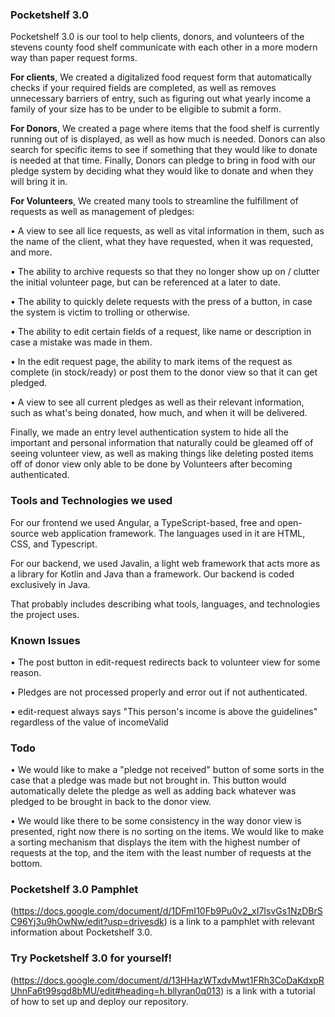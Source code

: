 ### Pocketshelf 3.0
Pocketshelf 3.0 is our tool to help clients, donors, and volunteers of the stevens county food shelf communicate with each other in a more modern way than paper request forms. 

**For clients**, We created a digitalized food request form that automatically checks if your required fields are completed, as well as removes unnecessary barriers of entry, such as figuring out what yearly income a family of your size has to be under to be eligible to submit a form. 

**For Donors**, We created a page where items that the food shelf is currently running out of is displayed, as well as how much is needed. Donors can also search for specific items to see if something that they would like to donate is needed at that time. Finally, Donors can pledge to bring in food with our pledge system by deciding what they would like to donate and when they will bring it in. 

**For Volunteers**, We created many tools to streamline the fulfillment of requests as well as management of pledges:

• A view to see all lice requests, as well as vital information in them, such as the name of the client, what they have requested, when it was requested, and more. 

• The ability to archive requests so that they no longer show up on / clutter  the initial volunteer page, but can be referenced at a later to date. 

• The ability to quickly delete requests with the press of a button, in case the system is victim to trolling or otherwise.

• The ability to edit certain fields of a request, like name or description in case a mistake was made in them.

• In the edit request page, the ability to mark items of the request as complete (in stock/ready) or post them to the donor view so that it can get pledged.

• A view to see all current pledges as well as their relevant information, such as what's being donated, how much, and when it will be delivered. 

Finally, we made an entry level authentication system to hide all the important and personal information that naturally could be gleamed off of seeing volunteer view, as well as making things like deleting posted items off of donor view only able to be done by Volunteers after becoming authenticated.


### Tools and Technologies we used 

For our frontend we used Angular, a TypeScript-based, free and open-source web application framework. The languages used in it are HTML, CSS, and Typescript. 

For our backend, we used Javalin, a light web framework that acts more as a library for Kotlin and Java than a framework. Our backend is coded exclusively in Java.


That probably includes describing what tools, languages, and technologies the project uses. 

### Known Issues
• The post button in edit-request redirects back to volunteer view for some reason.

• Pledges are not processed properly and error out if not authenticated.

• edit-request always says "This person's income is above the guidelines" regardless of the value of incomeValid

### Todo
• We would like to make a "pledge not received" button of some sorts in the case that a pledge was made but not brought in. This button would automatically delete the pledge as well as adding back whatever was pledged to be brought in back to the donor view.

• We would like there to be some consistency in the way donor view is presented, right now there is no sorting on the items. We would like to make a sorting mechanism that displays the item with the highest number of requests at the top, and the item with the least number of requests at the bottom. 

### Pocketshelf 3.0 Pamphlet
(https://docs.google.com/document/d/1DFmI10Fb9Pu0v2_xI7IsvGs1NzDBrSC96Yj3u9hOwNw/edit?usp=drivesdk) is a link to a pamphlet with relevant information about Pocketshelf 3.0.

### Try Pocketshelf 3.0 for yourself!
(https://docs.google.com/document/d/13HHazWTxdvMwt1FRh3CoDaKdxpRUhnFa6t99sgd8bMU/edit#heading=h.bllyran0q013) is a link with a tutorial of how to set up and deploy our repository.

